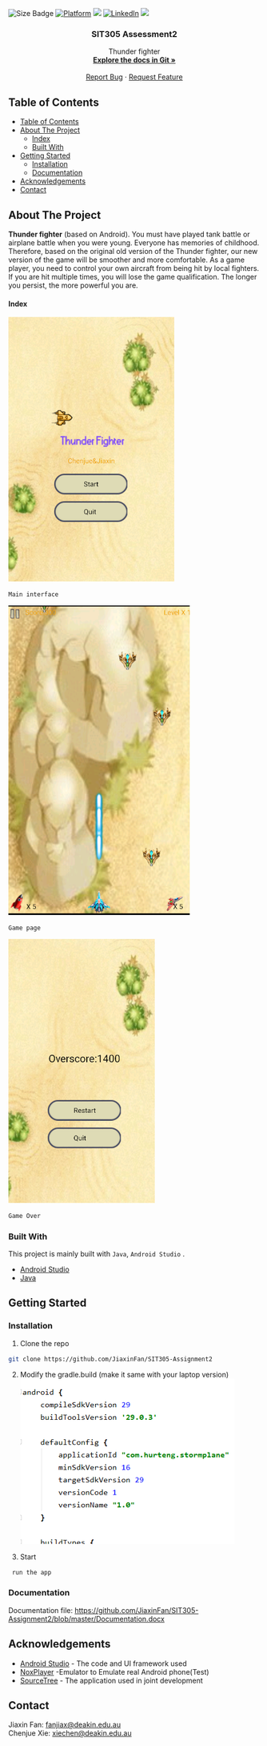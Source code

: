 ![Size Badge](https://img.shields.io/github/size/BubbleKID/dynamic-table/dist/bundle.js.svg?maxAge=2592000)
[![Platform](https://img.shields.io/badge/platform-win--31%20%7C%20win--64-lightgrey)](https://img.shields.io/badge/platform-win--31%20%7C%20win--64-lightgrey)
[![](https://img.shields.io/badge/License-Apache-brightgreen)](http://www.apache.org/licenses/)
[![LinkedIn](https://img.shields.io/badge/LinkedIn-Jiaxin%20Fan-yellow)](https://www.linkedin.com/in/jiaxin-fan-6aa43918b/)
[![](https://img.shields.io/badge/LinkedIn-Chenjue%20Xie-green)](https://www.linkedin.com/in/%E6%B2%89%E7%8F%8F-%E8%A7%A3-39450818b/)
<br />
<p align="center">
  <h3 align="center">SIT305 Assessment2  </h3>
  <p align="center">
    Thunder fighter 
    <br />
    <a href="https://github.com/JiaxinFan/SIT305-Assignment2"><strong>Explore the docs in Git »</strong></a>
    <br />
    <br />
    <a href="https://github.com/JiaxinFan/SIT305-Assignment2/blob/master/Issues">Report Bug</a>
    ·
    <a href="https://github.com/JiaxinFan/SIT305-Assignment2/blob/master/Issues">Request Feature</a>
  </p>
</p>

<!-- TABLE OF CONTENTS -->
## Table of Contents

- [Table of Contents](#table-of-contents)
- [About The Project](#about-the-project)
    - [Index](#index)
  - [Built With](#built-with)
- [Getting Started](#getting-started)
  - [Installation](#installation)
  - [Documentation](#documentation)
- [Acknowledgements](#acknowledgements)
- [Contact](#contact)

<!-- ABOUT THE PROJECT -->
## About The Project

<b>Thunder fighter</b>  (based on Android). You must have played tank battle or airplane battle when you were young. Everyone has memories of childhood. Therefore, based on the original old version of the Thunder fighter, our new version of the game will be smoother and more comfortable. As a game player, you need to control your own aircraft from being hit by local fighters. If you are hit multiple times, you will lose the game qualification. The longer you persist, the more powerful you are.

#### Index
![Screen Shot](main.png)  
```sh
Main interface
``` 
![Screen Shot](second.png)  
```sh
Game page
``` 
![Screen Shot](Over.png)
```sh
Game Over
``` 
### Built With

This project is mainly built with `Java`, `Android Studio` .
* [Android Studio](https://developer.android.com/reference)
* [Java](https://www.java.com)



<!-- GETTING STARTED -->
## Getting Started

### Installation

1. Clone the repo

```sh
git clone https://github.com/JiaxinFan/SIT305-Assignment2
```

2. Modify the gradle.build (make it same with your laptop version)
![Screen Shot](gradle.PNG)

3. Start

```sh
 run the app
```

### Documentation

 Documentation file: 
 https://github.com/JiaxinFan/SIT305-Assignment2/blob/master/Documentation.docx


<!-- ACKNOWLEDGEMENTS -->
## Acknowledgements

  * [Android Studio](https://developer.android.com/reference) - The code and UI framework used
  * [NoxPlayer](https://www.yeshen.com/) -Emulator to Emulate real Android phone(Test)
  * [SourceTree](https://www.sourcetreeapp.com/) - The application used in joint development

<!-- CONTACT -->
## Contact

Jiaxin Fan: fanjiax@deakin.edu.au  
Chenjue Xie: xiechen@deakin.edu.au
